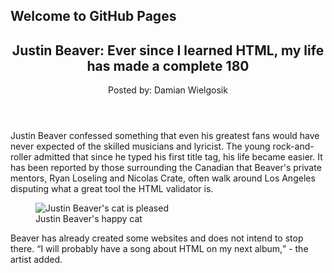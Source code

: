 ## Welcome to GitHub Pages

<!DOCTYPE html>
<html lang="en">
  <head>
    <meta charset="utf-8">
    <title>Justin Beaver fascinated by HTML</title>
  </head>
  <body>
    <article>
      <header>
        <h1>Justin Beaver: Ever since I learned HTML, my life has made a complete 180</h1>
        <p>Posted by: Damian Wielgosik</p>
      </header>
      <p>Justin Beaver confessed something that even his greatest fans would have never expected of the skilled musicians and lyricist. The young rock-and-roller admitted that since he typed his first title tag, his life became easier. It has been reported by those surrounding the Canadian that Beaver's private mentors, Ryan Loseling and Nicolas Crate, often walk around Los Angeles disputing what a great tool the HTML validator is.</p>
      <figure>
        <img src="baba.jpg" alt="Justin Beaver's cat is pleased">
        <figcaption>Justin Beaver's happy cat</figcaption>
      </figure>
      <p>Beaver has already created some websites and does not intend to stop there. 
      <q>I will probably have a song about HTML on my next album,</q> - the artist added.
      </p>
    </article>
  </body>
</html>
